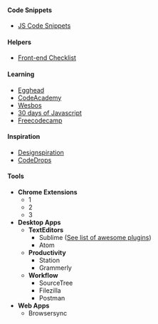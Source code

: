 #### Code Snippets

* [JS Code Snippets](https://github.com/Chalarangelo/30-seconds-of-code#array-concatenation)

#### Helpers

* [Front-end Checklist](https://frontendchecklist.io/?ref=producthunt)

#### Learning

* [Egghead](https://www.egghead.io)
* [CodeAcademy](https://www.codecademy.com/)
* [Wesbos](http://wesbos.com)
* [30 days of Javascript](https://javascript30.com/)
* [Freecodecamp](https://www.freecodecamp.org/)

#### Inspiration

* [Designspiration](https://www.designspiration.net/)
* [CodeDrops](https://tympanus.net/codrops/)

#### Tools

* **Chrome Extensions**
  * 1
  * 2
  * 3
* **Desktop Apps**
  * **TextEditors**
    * Sublime \([See list of awesome plugins](/resources/sublime-plugins-list.md)\)
    * Atom
  * **Productivity**
    * Station
    * Grammerly
  * **Workflow**
    * SourceTree
    * Filezilla
    * Postman
* **Web Apps**
  * Browsersync



